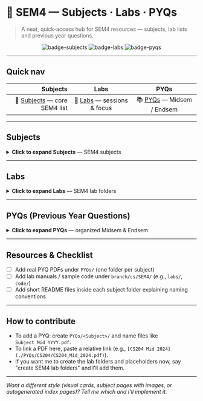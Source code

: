 # 📘 SEM4 — Subjects · Labs · PYQs

> A neat, quick-access hub for SEM4 resources — subjects, lab lists and previous year questions.

<p align="center">
  <img alt="badge-subjects" src="https://img.shields.io/badge/Subjects-5-blue?style=for-the-badge" />
  <img alt="badge-labs" src="https://img.shields.io/badge/Labs-4-green?style=for-the-badge" />
  <img alt="badge-pyqs" src="https://img.shields.io/badge/PYQs-Mid%2FEnd-orange?style=for-the-badge" />
</p>

---

## Quick nav

| Subjects | Labs | PYQs |
|---:|:---:|:---:|
| 🔖 [Subjects](#subjects) — core SEM4 list | 🧪 [Labs](#labs) — sessions & focus | 📚 [PYQs](#pyqs-previous-year-questions) — Midsem / Endsem |

---

## Subjects
<a name="subjects"></a>
<details>
<summary><strong>Click to expand Subjects</strong> — SEM4 subjects</summary>

Here are the SEM4 subjects (as provided):

- 📁 CS204: Theory of Computation
- 📁 CS205: Computer Architecture & Organization
- 📁 CS206: Algorithms
- 📁 CS207: Signal & Data Communication
- 📁 MA221: Math IV (Introduction to Stochastic Process)

**Quick tips**

- Add lecture notes and solved examples inside `branch/cs/SEM4/<Subject>/`.
- Keep PYQs under `PYQs/<Subject>/` for consistent linking.

</details>

---

## Labs
<a name="labs"></a>
<details>
<summary><strong>Click to expand Labs</strong> — SEM4 lab folders</summary>

The SEM4 lab folders (from your attachment):

- 📁 CS208: Object Oriented Programming Lab
- 📁 CS209: Algorithms Lab
- 📁 CS210: Signal & Data Communication Lab
- 📁 CS211: Applied Probability Lab

**Notes**

- If these folders don't exist yet in the repo, I can create them and add a placeholder `README.md` in each.
- To link lab manuals or experiment PDFs here, place files under `branch/cs/SEM4/labs/<LabFolder>/` (or inside `branch/cs/SEM4/<LabFolder>/`) and I'll add direct links.

</details>

---

## PYQs (Previous Year Questions)
<a name="pyqs-previous-year-questions"></a>
<details>
<summary><strong>Click to expand PYQs</strong> — organized Midsem & Endsem</summary>

Organize PYQs by subject under `PYQs/<Subject>/` with filenames like `Subject_Mid_YYYY.pdf` or `Subject_End_YYYY.pdf`.

<details>
<summary><em>Midsem</em></summary>

- Example: `PYQs/CS204/CS204_Mid_2024.pdf`
- Example: `PYQs/MA221/MA221_Mid_2023.pdf`

</details>

<details>
<summary><em>Endsem</em></summary>

- Example: `PYQs/CS204/CS204_End_2024.pdf`
- Example: `PYQs/CS206/CS206_End_2023.pdf`

</details>

**Add links** — when you add PDFs to the repository I can insert direct links here.

</details>

---

## Resources & Checklist

- [ ] Add real PYQ PDFs under `PYQs/` (one folder per subject)
- [ ] Add lab manuals / sample code under `branch/cs/SEM4/` (e.g., `labs/`, `code/`)
- [ ] Add short README files inside each subject folder explaining naming conventions

---

## How to contribute

- To add a PYQ: create `PYQs/<Subject>/` and name files like `Subject_Mid_YYYY.pdf`.
- To link a PDF here, paste a relative link (e.g., `[CS204 Mid 2024](./PYQs/CS204/CS204_Mid_2024.pdf)`).
- If you want me to create the lab folders and placeholders now, say "create SEM4 lab folders" and I'll add them.

---

*Want a different style (visual cards, subject pages with images, or autogenerated index pages)? Tell me which and I’ll implement it.*
